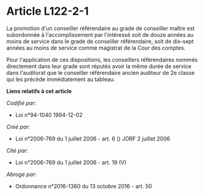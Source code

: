 # Article L122-2-1

La promotion d'un conseiller référendaire au grade de conseiller maître est subordonnée à l'accomplissement par l'intéressé
soit de douze années au moins de service dans le grade de conseiller référendaire, soit de dix-sept années au moins de
service comme magistrat de la Cour des comptes.

Pour l'application de ces dispositions, les conseillers référendaires nommés directement dans leur grade sont réputés avoir
la même durée de service dans l'auditorat que le conseiller référendaire ancien auditeur de 2e classe qui les précède
immédiatement au tableau.

**Liens relatifs à cet article**

_Codifié par_:

  - Loi n°94-1040 1994-12-02

_Créé par_:

  - Loi n°2006-769 du 1 juillet 2006 - art. 6 () JORF 2 juillet 2006

_Cité par_:

  - Loi n°2006-769 du 1 juillet 2006 - art. 19 (V)

_Abrogé par_:

  - Ordonnance n°2016-1360 du 13 octobre 2016 - art. 50
